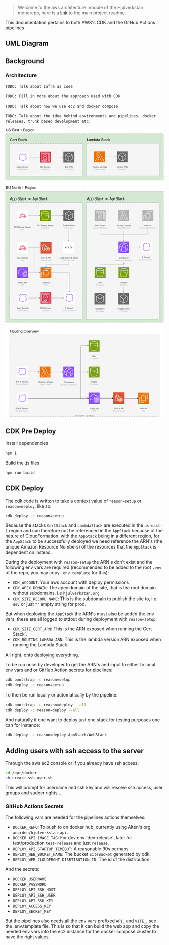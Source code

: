 > Welcome to the aws architecture module of the Hjulverkstan monorepo, here is a [link](../README.md) to the main project readme.

This documentation pertains to both AWS's CDK and the GitHub Actions pipelines

## UML Diagram


## Background

### Architecture 

`TODO: Talk about infra as code`

`TODO: Fill in more about the approach used with CDK`

`TODO: Talk about how we use ec2 and docker compose`

`TODO: Talk about the idea behind environments and pipelines, docker releases, trunk based development etc.`

<div>
    <img src="aws.drawio.svg">
</div>

## CDK Pre Deploy

Install dependencies

```bash
npm i
```

Build the .js files

```bash
npm run build
```

## CDK Deploy

The cdk code is written to take a context value of `reason=setup` or `reason=deploy`, like so:

```bash
cdk deploy -c reason=setup
```

Because the stacks `CertStack` and `LambdaStack` are executed in the `us-east-1` region and can therefore not be referenced in the `AppStack` because of the nature of CloudFormation. with the `AppStack` being in a different region, for the `AppStack` to be successfully deployed we need reference the ARN's (the unique Amazon Resource Numbers) of the resources that the `AppStack` is dependent on instead.

During the deployment with `reason=setup` the ARN's don't exist and the following env vars are required (recommended to be added to the root `.env` of the repo, you may copy `.env.template` for this):

- `CDK_ACCOUNT`: Your aws account with deploy permissions
- `CDK_APEX_DOMAIN`: The apex domain of the site, that is the root domain without subdomains, i.e `hjulverkstan.org`
- `CDK_SITE_RECORD_NAME`: This is the subdomain to publish the site to, i.e. `dev` or just `""` empty string for prod.

But when deploying the `AppStack` the ARN's must also be added the env vars, these are all logged to stdout during deployment with `reason=setup`:

- `CDK_SITE_CERT_ARN`: This is the ARN exposed when running the Cert Stack`.
- `CDK_ROUTING_LAMBDA_ARN`: This is the lambda version ARN exposed when running the Lambda Stack.

All right, onto deploying everything.

To be run once by developer to get the ARN's and input to either to local env vars and or GitHub Action secrets for pipelines:

```bash
cdk bootstrap -c reason=setup
cdk deploy -c reason=setup
```

To then be run locally or automatically by the pipeline:

```bash
cdk bootstrap -c reason=deploy --all
cdk deploy -c reason=deploy --all
```

And naturally if one want to deploy just one stack for testing purposes one can for instance:

```bash
cdk deploy -c reason=deploy AppStack/WebStack
```

## Adding users with ssh access to the server

Through the aws ec2 console or if you already have ssh access:

```bash
cd /opt/docker
sh create-ssh-user.sh
```

This will prompt for username and ssh key and will resolve ssh access, user groups and sudoer rights...

### GitHub Actions Secrets

The following vars are needed for the pipelines actions themselves:

- `DOCKER_REPO`: To push to on docker hub, currently using Alten's org `anorden/hjulverkstan-api`.
- `DOCKER_API_IMAGE_TAG`: For dev env ´dev-release´, later for test/production `test-release` and just `release`.
- `DEPLOY_API_STARTUP_TIMEOUT`: A reasonable 90s perhaps
- `DEPLOY_WEB_BUCKET_NAME`: The bucket `SiteBucket` generated by cdk.
- `DEPLOY_WEB_CLOUDFRONT_DISRTIBUTION_ID`: The id of the distribution.

And the secrets:
 
- `DOCKER_USERNAME`
- `DOCKER_PASSWORD`
- `DEPLOY_API_SSH_HOST`
- `DEPLOY_API_SSH_USER`
- `DEPLOY_API_SSH_KEY`
- `DEPLOY_ACCESS_KEY`
- `DEPLOY_SECRET_KEY`

But the pipelines also needs all the env vars prefixed `API_` and `VITE_`, see the .env.template file. This is so that it can build the web app and copy the needed env vars into the ec2 instance for the docker compose cluster to have the right values.
